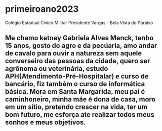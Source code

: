 # primeiroano2023
Colégio Estadual Cívico Militar Presidente Vargas - Bela Vista do Paraíso

## Me chamo ketney Gabriela Alves Menck, tenho 15 anos, gosto do agro e da pecúaria, amo andar de cavalo para ouvir a natureza sem aquele converseiro das pessoas da cidade, quero ser agrônoma ou veterinária, estudo APH(Atendimento-Pré-Hospitalar) e curso de bancário, fiz também o curso de informática básica. Mora em Santa Margarida, meu pai é caminhoneiro, minha mãe é dona de casa, moro em um sítio, pretendo crescer na vida, ter um bom futuro, me esforça ate realizar todos meus sonhos e meus objetivos. 
